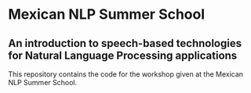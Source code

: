 # Mexican NLP Summer School

## An introduction to speech-based technologies for Natural Language Processing applications

This repository contains the code for the workshop given at the Mexican NLP Summer School.